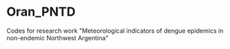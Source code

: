 # Oran_PNTD
Codes for research work "Meteorological indicators of dengue epidemics in non-endemic Northwest Argentina"

